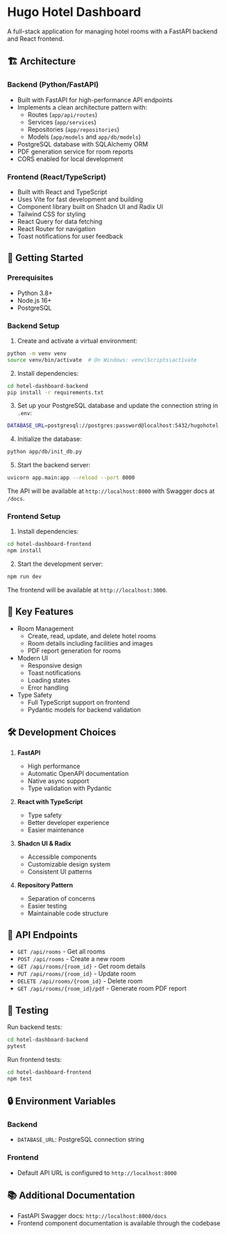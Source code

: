 # Hugo Hotel Dashboard

A full-stack application for managing hotel rooms with a FastAPI backend and React frontend.

## 🏗 Architecture

### Backend (Python/FastAPI)
- Built with FastAPI for high-performance API endpoints
- Implements a clean architecture pattern with:
  - Routes (`app/api/routes`)
  - Services (`app/services`)
  - Repositories (`app/repositories`)
  - Models (`app/models` and `app/db/models`)
- PostgreSQL database with SQLAlchemy ORM
- PDF generation service for room reports
- CORS enabled for local development

### Frontend (React/TypeScript)
- Built with React and TypeScript
- Uses Vite for fast development and building
- Component library built on Shadcn UI and Radix UI
- Tailwind CSS for styling
- React Query for data fetching
- React Router for navigation
- Toast notifications for user feedback

## 🚀 Getting Started

### Prerequisites
- Python 3.8+
- Node.js 16+
- PostgreSQL

### Backend Setup

1. Create and activate a virtual environment:
```bash
python -m venv venv
source venv/bin/activate  # On Windows: venv\Scripts\activate
```

2. Install dependencies:
```bash
cd hotel-dashboard-backend
pip install -r requirements.txt
```

3. Set up your PostgreSQL database and update the connection string in `.env`:
```bash
DATABASE_URL=postgresql://postgres:password@localhost:5432/hugohotel
```

4. Initialize the database:
```bash
python app/db/init_db.py
```

5. Start the backend server:
```bash
uvicorn app.main:app --reload --port 8000
```

The API will be available at `http://localhost:8000` with Swagger docs at `/docs`.

### Frontend Setup

1. Install dependencies:
```bash
cd hotel-dashboard-frontend
npm install
```

2. Start the development server:
```bash
npm run dev
```

The frontend will be available at `http://localhost:3000`.


## 🔑 Key Features

- Room Management
  - Create, read, update, and delete hotel rooms
  - Room details including facilities and images
  - PDF report generation for rooms
- Modern UI
  - Responsive design
  - Toast notifications
  - Loading states
  - Error handling
- Type Safety
  - Full TypeScript support on frontend
  - Pydantic models for backend validation

## 🛠 Development Choices

1. **FastAPI**
   - High performance
   - Automatic OpenAPI documentation
   - Native async support
   - Type validation with Pydantic

2. **React with TypeScript**
   - Type safety
   - Better developer experience
   - Easier maintenance

3. **Shadcn UI & Radix**
   - Accessible components
   - Customizable design system
   - Consistent UI patterns

4. **Repository Pattern**
   - Separation of concerns
   - Easier testing
   - Maintainable code structure

## 📝 API Endpoints

- `GET /api/rooms` - Get all rooms
- `POST /api/rooms` - Create a new room
- `GET /api/rooms/{room_id}` - Get room details
- `PUT /api/rooms/{room_id}` - Update room
- `DELETE /api/rooms/{room_id}` - Delete room
- `GET /api/rooms/{room_id}/pdf` - Generate room PDF report

## 🧪 Testing

Run backend tests:
```bash
cd hotel-dashboard-backend
pytest
```

Run frontend tests:
```bash
cd hotel-dashboard-frontend
npm test
```

## 🔒 Environment Variables

### Backend
- `DATABASE_URL`: PostgreSQL connection string

### Frontend
- Default API URL is configured to `http://localhost:8000`

## 📚 Additional Documentation

- FastAPI Swagger docs: `http://localhost:8000/docs`
- Frontend component documentation is available through the codebase
